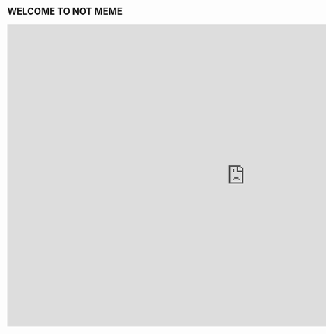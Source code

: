 <h2> WELCOME TO NOT MEME </h2>
<iframe src="https://h5p.org/h5p/embed/142503" width="1090" height="693" frameborder="0" allowfullscreen="allowfullscreen"></iframe><script src="https://h5p.org/sites/all/modules/h5p/library/js/h5p-resizer.js" charset="UTF-8"></script>
